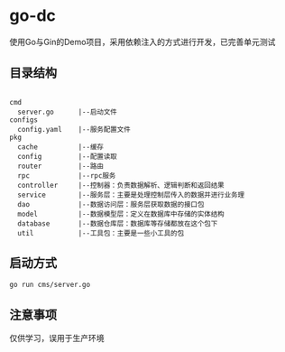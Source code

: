 # go-dc

使用Go与Gin的Demo项目，采用依赖注入的方式进行开发，已完善单元测试

## 目录结构
```

cmd
  server.go      |--启动文件
configs
  config.yaml    |--服务配置文件 
pkg
  cache          |--缓存
  config         |--配置读取
  router         |--路由
  rpc            |--rpc服务
  controller     |--控制器：负责数据解析、逻辑判断和返回结果
  service        |--服务层：主要是处理控制层传入的数据并进行业务理
  dao            |--数据访问层：服务层获取数据的接口包
  model          |--数据模型层：定义在数据库中存储的实体结构
  database       |--数据仓库层：数据库等存储都放在这个包下
  util           |--工具包：主要是一些小工具的包      
```
## 启动方式

```sh
go run cms/server.go
```

## 注意事项
仅供学习，误用于生产环境
